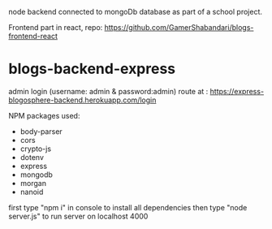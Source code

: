 node backend connected to mongoDb database as part of a school project. 

Frontend part in react, repo: https://github.com/GamerShabandari/blogs-frontend-react
# blogs-backend-express

admin login (username: admin & password:admin) route at : https://express-blogosphere-backend.herokuapp.com/login

NPM packages used:
- body-parser
- cors
- crypto-js
- dotenv
- express
- mongodb
- morgan
- nanoid

first type "npm i" in console to install all dependencies 
then type "node server.js" to run server on localhost 4000
